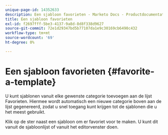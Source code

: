 ```yaml
---
unique-page-id: 14352633
description: Een sjabloon favorieten - Marketo Docs - Productdocumentatie
title: Een sjabloon favorieten
exl-id: f2697fff-5be3-4137-9a8d-8d8f338d9627
source-git-commit: 72e1d29347bd5b77107da1e9c30169cb6490c432
workflow-type: tm+mt
source-wordcount: '69'
ht-degree: 0%

---
```


# Een sjabloon favorieten {#favorite-a-template}

U kunt sjablonen vanuit elke gewenste categorie toevoegen aan de lijst Favorieten. Hiermee wordt automatisch een nieuwe categorie boven aan de lijst gegenereerd, zodat u snel toegang kunt krijgen tot de sjablonen die u het meest gebruikt.

Klik op de ster naast een sjabloon om er favoriet voor te maken. U kunt dit vanuit de sjabloonlijst of vanuit het editorvenster doen.

